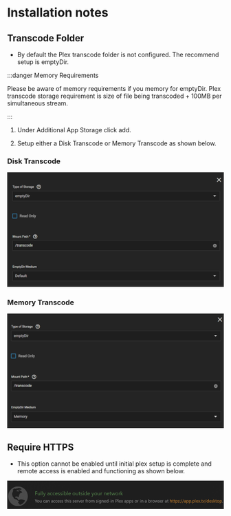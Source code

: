 # Installation notes

## Transcode Folder

- By default the Plex transcode folder is not configured. The recommend setup is emptyDir.

:::danger Memory Requirements

Please be aware of memory requirements if you memory for emptyDir. Plex transcode storage requirement is size of file being transcoded + 100MB per simultaneous stream.

:::

1. Under Additional App Storage click add.

2. Setup either a Disk Transcode or Memory Transcode as shown below.

### Disk Transcode

![disk-transcode](./img/plex-disk-transcode.png)

### Memory Transcode

![memory-transcode](./img/plex-memory-transcode.png)

## Require HTTPS

- This option cannot be enabled until initial plex setup is complete and remote access is enabled and functioning as shown below.

![remote access](./img/plex-remote-access.png)